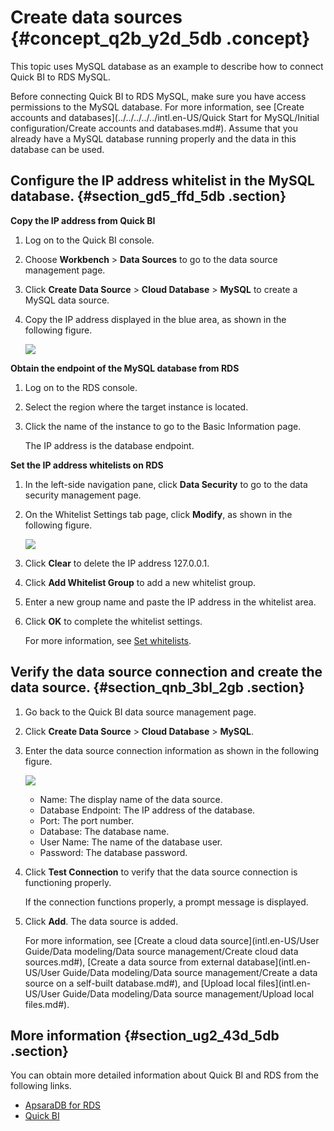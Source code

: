 # Create data sources {#concept_q2b_y2d_5db .concept}

This topic uses MySQL database as an example to describe how to connect Quick BI to RDS MySQL.

Before connecting Quick BI to RDS MySQL, make sure you have access permissions to the MySQL database. For more information, see [Create accounts and databases](../../../../../intl.en-US/Quick Start for MySQL/Initial configuration/Create accounts and databases.md#). Assume that you already have a MySQL database running properly and the data in this database can be used.

## Configure the IP address whitelist in the MySQL database. {#section_gd5_ffd_5db .section}

**Copy the IP address from Quick BI**

1.  Log on to the Quick BI console.
2.  Choose **Workbench** \> **Data Sources** to go to the data source management page.
3.  Click **Create Data Source** \> **Cloud Database** \> **MySQL** to create a MySQL data source.
4.  Copy the IP address displayed in the blue area, as shown in the following figure.

    ![](http://static-aliyun-doc.oss-cn-hangzhou.aliyuncs.com/assets/img/9076/15538514671134_en-US.png)


**Obtain the endpoint of the MySQL database from RDS**

1.  Log on to the RDS console.
2.  Select the region where the target instance is located.
3.  Click the name of the instance to go to the Basic Information page.

    The IP address is the database endpoint.


**Set the IP address whitelists on RDS**

1.  In the left-side navigation pane, click **Data Security** to go to the data security management page.
2.  On the Whitelist Settings tab page, click **Modify**, as shown in the following figure.

    ![](http://static-aliyun-doc.oss-cn-hangzhou.aliyuncs.com/assets/img/9076/15538514671137_en-US.png)

3.  Click **Clear** to delete the IP address 127.0.0.1.
4.  Click **Add Whitelist Group** to add a new whitelist group.
5.  Enter a new group name and paste the IP address in the whitelist area.
6.  Click **OK** to complete the whitelist settings.

    For more information, see [Set whitelists](https://www.alibabacloud.com/help/doc-detail/26198.htm?spm=a2c63.p38356.a3.5.26854bd3feeGKO).


## Verify the data source connection and create the data source. {#section_qnb_3bl_2gb .section}

1.  Go back to the Quick BI data source management page.
2.  Click **Create Data Source** \> **Cloud Database** \> **MySQL**.
3.  Enter the data source connection information as shown in the following figure.

    ![](http://static-aliyun-doc.oss-cn-hangzhou.aliyuncs.com/assets/img/9076/15538514671140_en-US.png)

    -   Name: The display name of the data source.
    -   Database Endpoint: The IP address of the database.
    -   Port: The port number.
    -   Database: The database name.
    -   User Name: The name of the database user.
    -   Password: The database password.
4.  Click **Test Connection** to verify that the data source connection is functioning properly.

    If the connection functions properly, a prompt message is displayed.

5.  Click **Add**. The data source is added.

    For more information, see [Create a cloud data source](intl.en-US/User Guide/Data modeling/Data source management/Create cloud data sources.md#), [Create a data source from external database](intl.en-US/User Guide/Data modeling/Data source management/Create a data source on a self-built database.md#), and [Upload local files](intl.en-US/User Guide/Data modeling/Data source management/Upload local files.md#).


## More information {#section_ug2_43d_5db .section}

You can obtain more detailed information about Quick BI and RDS from the following links.

-   [ApsaraDB for RDS](https://www.alibabacloud.com/product/apsaradb-for-rds?spm=a2c63.p38356.a3.10.26854bd3feeGKO)
-   [Quick BI](https://www.alibabacloud.com/product/quickbi?spm=a2c63.p38356.a3.11.26854bd3feeGKO)

